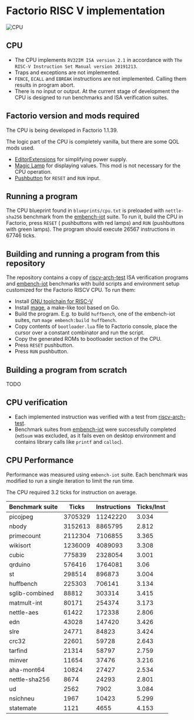 # Factorio RISC V implementation

![CPU](riscv.png)

## CPU

- The CPU implements `RV32IM ISA version 2.1` in accordance with `The RISC-V Instruction Set Manual version 20191213`.
- Traps and exceptions are not implemented.
- `FENCE`, `ECALL` and `EBREAK` instructions are not implemented. Calling them results in program abort.
- There is no input or output. At the current stage of development the CPU is designed to run benchmarks and ISA
  verification suites.

## Factorio version and mods required

The CPU is being developed in Factorio 1.1.39.

The logic part of the CPU is completely vanilla, but there are some QOL mods used.

- [EditorExtensions](https://mods.factorio.com/mod/EditorExtensions) for simplifying power supply.
- [Magic Lamp](https://mods.factorio.com/mod/magic-lamp) for displaying values. This mod is not necessary for the CPU
  operation.
- [Pushbutton](https://mods.factorio.com/mod/pushbutton) for `RESET` and `RUN` input.

## Running a program

The CPU blueprint found in `blueprints/cpu.txt` is preloaded with `nettle-sha256` benchmark from
the [embench-iot](https://github.com/embench/embench-iot) suite. To run it, build the CPU in Factorio, press `RESET` (
pushbuttons with red lamps) and `RUN` (pushbuttons with green lamps). The program should execute 26567 instructions in
67746 ticks.

## Building and running a program from this repository

The repository contains a copy of [riscv-arch-test](https://github.com/riscv-non-isa/riscv-arch-test) ISA verification
programs and [embench-iot](https://github.com/embench/embench-iot) benchmarks with build scripts and environment setup
customized for the Factorio RISCV CPU. To run them:

- Install [GNU toolchain for RISC-V](https://github.com/riscv-collab/riscv-gnu-toolchain)
- Install [mage](https://github.com/magefile/mage), a make-like tool based on Go.
- Build the program. E.g. to build `huffbench`, one of the embench-iot suites, run `mage embench:build huffbench`.
- Copy contents of `bootloader.lua` file to Factorio console, place the cursor over a constant combinator and run the
  script.
- Copy the generated ROMs to bootloader section of the CPU.
- Press `RESET` pushbutton.
- Press `RUN` pushbutton.

## Building a program from scratch

TODO

## CPU verification

- Each implemented instruction was verified with a test
  from [riscv-arch-test](https://github.com/riscv-non-isa/riscv-arch-test).
- Benchmark suites from [embench-iot](https://github.com/embench/embench-iot) were successfully completed (`md5sum`
  was excluded, as it fails even on desktop environment and contains library calls like `printf` and `calloc`).

## CPU Performance

Performance was measured using `embench-iot` suite. Each benchmark was modified to run a single iteration to limit the
run time.

The CPU required 3.2 ticks for instruction on average.

|Benchmark suite|Ticks       |Instructions|Ticks/Inst|
|---------------|------------|------------|----------|
|picojpeg       |3705329     |11242220    |3.034     |
|nbody          |3152613     |8865795     |2.812     | 
|primecount     |2112304     |7106855     |3.365     | 
|wikisort       |1236009     |4089093     |3.308     | 
|cubic          |775839      |2328054     |3.001     | 
|qrduino        |576416      |1764081     |3.06      | 
|st             |298514      |896873      |3.004     | 
|huffbench      |225303      |706141      |3.134     |
|sglib-combined |88812       |303314      |3.415     | 
|matmult-int    |80171       |254374      |3.173     | 
|nettle-aes     |61422       |172338      |2.806     | 
|edn            |43028       |147420      |3.426     |
|slre           |24771       |84823       |3.424     | 
|crc32          |22601       |59728       |2.643     | 
|tarfind        |21314       |58797       |2.759     | 
|minver         |11654       |37476       |3.216     | 
|aha-mont64     |10824       |27427       |2.534     | 
|nettle-sha256  |8674        |24293       |2.801     | 
|ud             |2562        |7902        |3.084     | 
|nsichneu       |1967        |10423       |5.299     | 
|statemate      |1121        |4655        |4.153     |